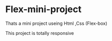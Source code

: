 # Flex-mini-project

Thats a mini project useing Html ,Css (Flex-box)

This project is totally responsive
